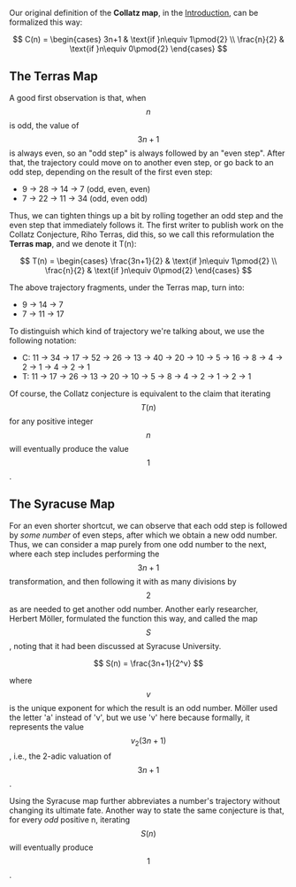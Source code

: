 Our original definition of the **Collatz map**, in the [Introduction](Intro.md), can be formalized this way:

$$
C(n) = \begin{cases}
3n+1 & \text{if }n\equiv 1\pmod{2} \\
\frac{n}{2} & \text{if }n\equiv 0\pmod{2}
\end{cases}
$$

## The Terras Map
A good first observation is that, when $$n$$ is odd, the value of $$3n+1$$ is always even, so an "odd step" is always followed by an "even step". After that, the trajectory could move on to another even step, or go back to an odd step, depending on the result of the first even step:

* 9 → 28 → 14 → 7 (odd, even, even)
* 7 → 22 → 11 → 34 (odd, even odd)

Thus, we can tighten things up a bit by rolling together an odd step and the even step that immediately follows it. The first writer to publish work on the Collatz Conjecture, Riho Terras, did this, so we call this reformulation the **Terras map**, and we denote it T(n):

$$
T(n) = \begin{cases}
\frac{3n+1}{2} & \text{if }n\equiv 1\pmod{2} \\
\frac{n}{2} & \text{if }n\equiv 0\pmod{2}
\end{cases}
$$

The above trajectory fragments, under the Terras map, turn into:

* 9 → 14 → 7
* 7 → 11 → 17

To distinguish which kind of trajectory we're talking about, we use the following notation:

* C: 11 → 34 → 17 → 52 → 26 → 13 → 40 → 20 → 10 → 5 → 16 → 8 → 4 → 2 → 1 → 4 → 2 → 1
* T: 11 → 17 → 26 → 13 → 20 → 10 → 5 → 8 → 4 → 2 → 1 → 2 → 1

Of course, the Collatz conjecture is equivalent to the claim that iterating $$T(n)$$ for any positive integer $$n$$ will eventually produce the value $$1$$.

## The Syracuse Map
For an even shorter shortcut, we can observe that each odd step is followed by *some number* of even steps, after which we obtain a new odd number. Thus, we can consider a map purely from one odd number to the next, where each step includes performing the $$3n+1$$ transformation, and then following it with as many divisions by $$2$$ as are needed to get another odd number. Another early researcher, Herbert Möller, formulated the function this way, and called the map $$S$$, noting that it had been discussed at Syracuse University.

$$
S(n) = \frac{3n+1}{2^v}
$$

where $$v$$ is the unique exponent for which the result is an odd number. Möller used the letter 'a' instead of 'v', but we use 'v' here because formally, it represents the value $$v_2(3n+1)$$, i.e., the 2-adic valuation of $$3n+1$$.

Using the Syracuse map further abbreviates a number's trajectory without changing its ultimate fate. Another way to state the same conjecture is that, for every *odd* positive n, iterating $$S(n)$$ will eventually produce $$1$$.
